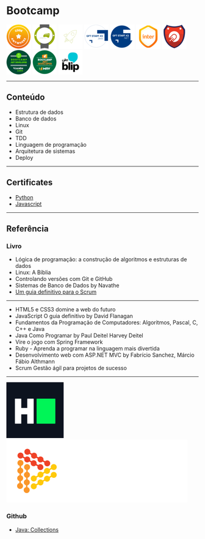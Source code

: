 # Bootcamp

[<img src="img/codeanywhere.png">](https://digitalinnovation.one/bootcamps/code-anywhere) 
[<img src="img/everis-fullstack.png">](https://digitalinnovation.one/bootcamps/everis-fullstack-developer) 
[<img src="img/everis-kotlin.png">](https://digitalinnovation.one/bootcamps/everis-kotlin-developer) 
[<img src="img/gtf_java.png">](https://digitalinnovation.one/bootcamps/gft-start-2-java) 
[<img src="img/gtf_net.png">](https://digitalinnovation.one/bootcamps/gft-start-2-net)
[<img src="img/inter.png">](https://digitalinnovation.one/bootcamps/inter-java-developer)
[<img src="img/impulso.png">](https://digitalinnovation.one/bootcamps/bootcamp-ruby-impulso)
[<img src="img/localizalabs.png">](https://digitalinnovation.one/bootcamps/localizalabs-net-developer) 
[<img src="img/mrv.png">](https://digitalinnovation.one/bootcamps/mrv-net-developer)
[<img src="img/takeblip.png">](https://digitalinnovation.one/bootcamps/take-blip-fullstack-developer)


---

## Conteúdo
* Estrutura de dados
* Banco de dados
* Linux
* Git
* TDD
* Linguagem de programação
* Arquitetura de sistemas
* Deploy

---

## Certificates
* [Python](https://www.hackerrank.com/certificates/8954a68221f0)
* [Javascript](https://www.hackerrank.com/certificates/f338afee6b4d)

---

## Referência
### Livro
* Lógica de programação: a construção de algoritmos e estruturas de dados
* Linux: A Bíblia
* Controlando versões com Git e GitHub
* Sistemas de Banco de Dados by Navathe
* [Um guia definitivo para o Scrum](https://www.scrumguides.org/docs/scrumguide/v1/scrum-guide-portuguese-br.pdf)
---
* HTML5 e CSS3 domine a web do futuro 
* JavaScript O guia definitivo by David Flanagan
* Fundamentos da Programação de Computadores: Algoritmos, Pascal, C, C++ e Java
* Java Como Programar by Paul Deitel Harvey Deitel
* Vire o jogo com Spring Framework
* Ruby - Aprenda a programar na linguagem mais divertida
* Desenvolvimento web com ASP.NET MVC by Fabrício Sanchez, Márcio Fábio Althmann
* Scrum Gestão ágil para projetos de sucesso

---

[<img src="img/hackerrank.png">](https://www.hackerrank.com)
[<img src="img/dio.png">](https://digitalinnovation.one/)
### Github
* [Java: Collections](https://github.com/wesleyfuchter/collections-course)